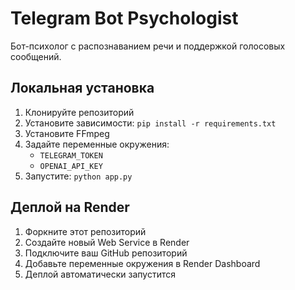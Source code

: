 # Telegram Bot Psychologist

Бот-психолог с распознаванием речи и поддержкой голосовых сообщений.

## Локальная установка

1. Клонируйте репозиторий
2. Установите зависимости: `pip install -r requirements.txt`
3. Установите FFmpeg
4. Задайте переменные окружения:
   - `TELEGRAM_TOKEN`
   - `OPENAI_API_KEY`
5. Запустите: `python app.py`

## Деплой на Render

1. Форкните этот репозиторий
2. Создайте новый Web Service в Render
3. Подключите ваш GitHub репозиторий
4. Добавьте переменные окружения в Render Dashboard
5. Деплой автоматически запустится
